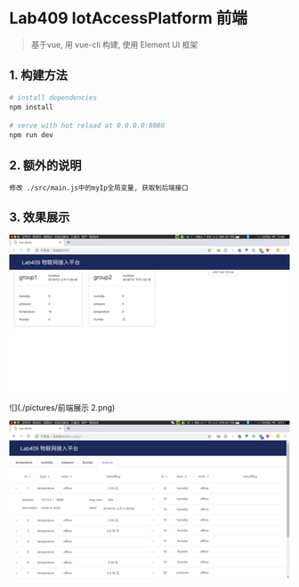 # Lab409 IotAccessPlatform 前端

> 基于vue, 用 vue-cli 构建, 使用 Element UI 框架 

## 1. 构建方法

``` bash
# install dependencies
npm install

# serve with hot reload at 0.0.0.0:8080
npm run dev
```

## 2. 额外的说明
``` note
修改 ./src/main.js中的myIp全局变量, 获取到后端接口
```



## 3. 效果展示



![](./pictures/前端展示1.png)

![](./pictures/前端展示 2.png)

![](./pictures/前端展示3.png)